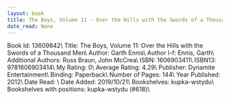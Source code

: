```yaml
---
layout: book
title: The Boys, Volume 11 - Over the Hills with the Swords of a Thousand Men
date_read: None
---
```


Book Id: 13609842\ 
Title: The Boys, Volume 11: Over the Hills with the Swords of a Thousand Men\ 
Author: Garth Ennis\ 
Author l-f: Ennis, Garth\ 
Additional Authors: Russ Braun, John McCrea\ 
ISBN: 1606903411\ 
ISBN13: 9781606903414\ 
My Rating: 0\ 
Average Rating: 4.29\ 
Publisher: Dynamite Entertainment\ 
Binding: Paperback\ 
Number of Pages: 144\ 
Year Published: 2012\ 
Date Read: \ 
Date Added: 2019/10/21\ 
Bookshelves: kupka-wstydu\ 
Bookshelves with positions: kupka-wstydu (#618)\ 

